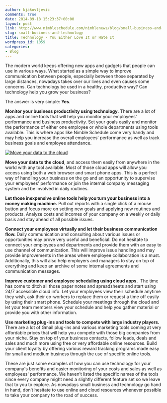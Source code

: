 ```yaml
---
author: kjakovljevic
comments: true
date: 2014-09-18 15:23:37+00:00
layout: post
link: http://www.nimbleschedule.com/nimblenews/blog/small-business-and-technology/
slug: small-business-and-technology
title: Technology - You Either Love It or Hate It
wordpress_id: 1059
categories:
- Blog
---
```


The modern world keeps offering new apps and gadgets that people can use in various ways. What started as a simple way to improve communication between people, especially between those separated by large distances, nowadays takes over our lives and even causes some concerns. Can technology be used in a healthy, productive way? Can technology help you grow your business?

The answer is very simple: **Yes**.

**Monitor your business productivity using technology.** There are a lot of apps and online tools that will help you monitor your employees' performance and business productivity. Set your goals easily and monitor the performance of either one employee or whole departments using tools available. This is where apps like Nimble Schedule come very handy and may help you increase the overall employees' performance as well as track business goals and employee attendance.

[![Move your data to the cloud](http://www.nimbleschedule.com/wp-content/uploads/2014/09/data-cloud-thumb.jpg)](http://www.nimbleschedule.com/wp-content/uploads/2014/09/data-cloud.jpg)


**Move your data to the cloud**, and access them easily from anywhere in the world with any tool available. Most of those cloud apps will allow you access using both a web browser and smart phone apps. This is a perfect way of handling your business on the go and an opportunity to supervise your employees' performance or join the internal company messaging system and be involved in daily routines.



**Let those inexpensive online tools help you turn your business into a money making machine.** Pull out reports with a single click of a mouse button and focus more on setting new goals and applying new routines and products. Analyze costs and incomes of your company on a weekly or daily basis and stay ahead of all possible issues.

**Connect your employees virtually and let their business communication flow.** Daily communication and consulting about various issues or opportunities may prove very useful and beneficial. Do not hesitate to connect your employees and departments and provide them with an easy to use channel of communication. This will improve issue handling and may provide improvements in the areas where employee collaboration is a must. Additionally, this will also help employers and managers to stay on top of everything and keep an archive of some internal agreements and communication messages.

**Improve customer and employee scheduling using cloud apps.**  The time has come to ditch all those paper notes and spreadsheets and start using 24/7 accessible cloud info. Let your employees view their schedule anytime they wish, ask their co-workers to replace them or request a time off easily by using their smart phone. Schedule your meetings through the cloud and let your team members view your schedule and help you gather material or provide you with other information.

**Use marketing plug-ins and tools to compete with large industry players.** There are a lot of Gmail plug-ins and various marketing tools coming at very affordable prices that will help you compete with those big companies from your niche. Stay on top of your business contacts, follow leads, deals and sales and much more using free or very affordable online resources. Build your client loyalty by offering various reward tracking programs made easy for small and medium business through the use of specific online tools.

These are just some examples of how you can use technology for your company's benefits and easier monitoring of your costs and sales as well as employees' performance. We haven’t listed the specific names of the tools since every company might need a slightly different feature set so we leave that to you to explore. As nowadays small business and technology go hand in hand, don’t hesitate to use online and cloud resources whenever possible to take your company to the road of success.
